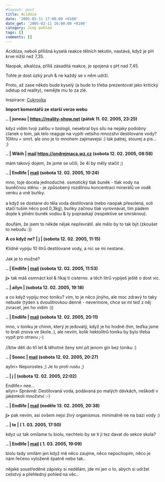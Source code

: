 ```yaml
---
#layout: post
title: Acidóza
date: '2005-02-11 17:00:00 +0100'
date_gmt: '2005-02-11 16:00:00 +0100'
category: Jiný pohled
tags: []
comments: []
---
```

<p>Acidóza, neboli přílišná kyselá reakce tělních tekutin, nastává, když je pH krve nižší než 7,35.</p>
<p>Naopak, alkalóza, příliš zásaditá reakce, je spojená s pH nad 7,45.</p>
<p>Tohle je dost úzký pruh &amp; ne každý se v něm udrží.</p>
<p>Proto, až zase někdo bude kyselý (a bude to třeba prezentovat jako kritický odstup od reality), nemějte mu to za zlé.</p>
<p class="odsazeny">Inspirace: <a href="https://jan-martinek.com/index.php?a=20050210">Cukrovka</a></p>
<div class="import-komentaru">
<p><strong>Import komentářů ze starší verze webu</strong></p>
<div class="comment">
<p style="font-weight:bold"><span class="compredmet">..</span> | <span class="comname">juneau</span> |  <a href="https://reality-show.net">https://reality-show.net</a> (pátek&nbsp;11.&nbsp;02.&nbsp;2005,&nbsp;23:25)</p>
<p>kdyz vidim tvoji zalibu v biologii, nesebral bys silu na nejaky podobny clanek o tom, jak telo reaguje na vypiti vetsiho mnozstvi destilovane vody? 10litru = smrt. ale ono je to mnohem zajimavejsi :) tak patrej, stourej a pis... ;) </p>
</div>
<div class="comment">
<p style="font-weight:bold"><span class="compredmet">..</span> | <span class="comname">Wikih</span> |  <a href="mailto:ondrejmaca@centrum.cz">mail</a>  <a href="https://ondrejmaca.wz.cz">https://ondrejmaca.wz.cz</a> (sobota&nbsp;12.&nbsp;02.&nbsp;2005,&nbsp;08:58)</p>
<p>mám takový dojem, že jsme se učili, že 4l by měly stačit ;) </p>
</div>
<div class="comment">
<p style="font-weight:bold"><span class="compredmet">..</span> | <span class="comname">Endlife</span> |  <a href="mailto:jan.martinek@post.cz">mail</a> (sobota&nbsp;12.&nbsp;02.&nbsp;2005,&nbsp;10:24)</p>
<p>mno, toje docela jednoduché. osmotický tlak buněk - tlak vody na buněčnou stěnu - je způsobený rozdílnou koncentrací minerálů ve vodě venku a vně buňky. <br>  <br> a když se dostane do těla voda destilovaná (nebo naopak přesolená, soli stačí tuším něco pod 0,3kg), buňky začnou tlak vyrovnávat, tím pádem dojde k plnění buněk vodou &amp; ty popraskají (respektive se smrsknou). <br>  <br> doufám, že jsem to někde nějak nepřevrátil. ale mělo by to tak být (zkoušet to nebudu :)) </p>
</div>
<div class="comment">
<p style="font-weight:bold"><span class="compredmet">A co když ne?</span> | <span class="comname">j</span> |  <a href=""></a> (sobota&nbsp;12.&nbsp;02.&nbsp;2005,&nbsp;11:15)</p>
<p>Klidně vypiju 10 litrů destilované vody, a nic se mi nestane. <br>  <br> Jak je to možné? </p>
</div>
<div class="comment">
<p style="font-weight:bold"><span class="compredmet">..</span> | <span class="comname">Endlife</span> |  <a href="mailto:jan.martinek@post.cz">mail</a> (sobota&nbsp;12.&nbsp;02.&nbsp;2005,&nbsp;11:53)</p>
<p><strong>j&gt;</strong> tak máš osmnáct kol &amp; říkaj ti cisterno. a těch litrů vypiješ ještě o dost víc. </p>
</div>
<div class="comment">
<p style="font-weight:bold"><span class="compredmet">..</span> | <span class="comname">ailyn</span> | (sobota&nbsp;12.&nbsp;02.&nbsp;2005,&nbsp;19:18)</p>
<p>a co když vypiju moc toniku? vím, to je něco jinýho, ale moc zdravý to taky nebude (týden s dvoulitrovkou denně - nevermore, chce se mi teď z něj zvracet, jen ho vidím :)) </p>
</div>
<div class="comment">
<p style="font-weight:bold"><span class="compredmet">..</span> | <span class="comname">Endlife</span> |  <a href="mailto:jan.martinek@post.cz">mail</a> (sobota&nbsp;12.&nbsp;02.&nbsp;2005,&nbsp;20:11)</p>
<p>mno, v toniku je chinin, který je jedovatý, když je ho hodně (hm, teďka jsme to brali znova ve škole..), ale nevím, kolik hektolitrů toniku by bylo třeba vypít pro otravu ;-) <br>  <br> //btw děti do tří let &amp; těhotné ženy smí pít jenom gin bez toniku :) </p>
</div>
<div class="comment">
<p style="font-weight:bold"><span class="compredmet">..</span> | <span class="comname">Soooc</span> |  <a href="mailto:xsoc@post.cz">mail</a> (sobota&nbsp;12.&nbsp;02.&nbsp;2005,&nbsp;20:27)</p>
<p>aylin&gt; Neporostes ;) Je to proti rustu ;) </p>
</div>
<div class="comment">
<p style="font-weight:bold"><span class="compredmet">..</span> | <span class="comname">j</span> |  <a href=""></a> (sobota&nbsp;12.&nbsp;02.&nbsp;2005,&nbsp;22:02)</p>
<p>Endlife&gt; nee... <br> ailyn&gt; Správně: Destilovaná voda, podávaná po malých dávkách, neškodí v jakémkoli množství :-) </p>
</div>
<div class="comment">
<p style="font-weight:bold"><span class="compredmet">..</span> | <span class="comname">Endlife</span> |  <a href="mailto:jan.martinek@post.cz">mail</a> (neděle&nbsp;13.&nbsp;02.&nbsp;2005,&nbsp;20:38)</p>
<p><strong>j&gt;</strong> pak nevím, asi ovšem nejsi živý organismus. minimálně ne na bázi vody :) </p>
</div>
<div class="comment">
<p style="font-weight:bold"><span class="compredmet">..</span> | <span class="comname">te</span> | (&nbsp;1.&nbsp;03.&nbsp;2005,&nbsp;17:50)</p>
<p>kdyz uz tak omilame tu biolu, nechtelo by se ti ji tez davat do sekce skola? </p>
</div>
<div class="comment">
<p style="font-weight:bold"><span class="compredmet">..</span> | <span class="comname">Endlife</span> |  <a href="mailto:jan.martinek@post.cz">mail</a> (&nbsp;1.&nbsp;03.&nbsp;2005,&nbsp;19:09)</p>
<p>biolu tady omílám jen když mě něco zaujme, něco nepochopím, něco je nám řečeno vyloženě špatně nebo tak..  <br>  <br> nějaké soustředěné zápisky si nedělám, jde mi jen o to, abych si udržel celistvý a přehledný pohled na věc.. </p>
</div>
</div>
